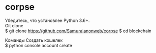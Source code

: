 # corpse
Убедитесь, что установлен Python 3.6+.</br>
Git clone</br>
$ git clone https://github.com/Samuraianonweb/corpse
$ cd blockchain

Команды
Создать кошелек</br>
$ python console account create
